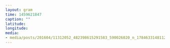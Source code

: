 ```yaml
---
layout: gram
time: 1459621847
caption: ""
latitude: 
longitude: 
media:
- media/posts/201604/11312052_482398615291583_590026020_n_17846331481125538.jpg
---
```

